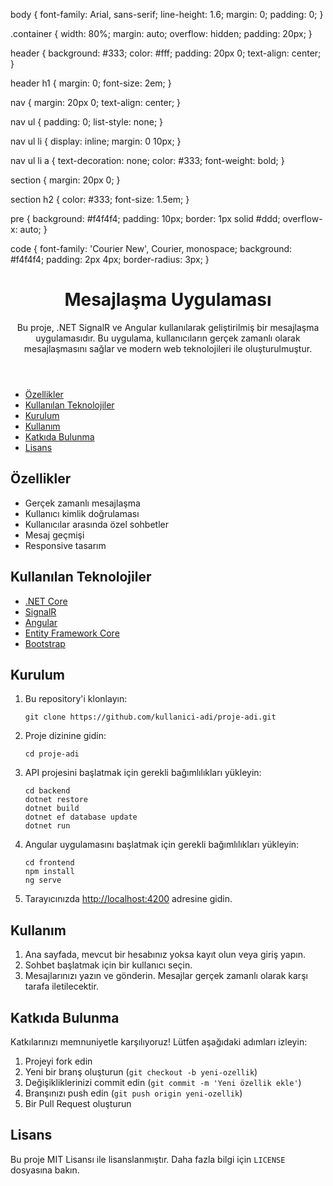 body {
    font-family: Arial, sans-serif;
    line-height: 1.6;
    margin: 0;
    padding: 0;
}

.container {
    width: 80%;
    margin: auto;
    overflow: hidden;
    padding: 20px;
}

header {
    background: #333;
    color: #fff;
    padding: 20px 0;
    text-align: center;
}

header h1 {
    margin: 0;
    font-size: 2em;
}

nav {
    margin: 20px 0;
    text-align: center;
}

nav ul {
    padding: 0;
    list-style: none;
}

nav ul li {
    display: inline;
    margin: 0 10px;
}

nav ul li a {
    text-decoration: none;
    color: #333;
    font-weight: bold;
}

section {
    margin: 20px 0;
}

section h2 {
    color: #333;
    font-size: 1.5em;
}

pre {
    background: #f4f4f4;
    padding: 10px;
    border: 1px solid #ddd;
    overflow-x: auto;
}

code {
    font-family: 'Courier New', Courier, monospace;
    background: #f4f4f4;
    padding: 2px 4px;
    border-radius: 3px;
}


<div class="container">
        <header>
            <h1>Mesajlaşma Uygulaması</h1>
            <p>Bu proje, .NET SignalR ve Angular kullanılarak geliştirilmiş bir mesajlaşma uygulamasıdır. Bu uygulama, kullanıcıların gerçek zamanlı olarak mesajlaşmasını sağlar ve modern web teknolojileri ile oluşturulmuştur.</p>
        </header>
        <nav>
            <ul>
                <li><a href="#ozellikler">Özellikler</a></li>
                <li><a href="#teknolojiler">Kullanılan Teknolojiler</a></li>
                <li><a href="#kurulum">Kurulum</a></li>
                <li><a href="#kullanim">Kullanım</a></li>
                <li><a href="#katkida-bulunma">Katkıda Bulunma</a></li>
                <li><a href="#lisans">Lisans</a></li>
            </ul>
        </nav>
        <section id="ozellikler">
            <h2>Özellikler</h2>
            <ul>
                <li>Gerçek zamanlı mesajlaşma</li>
                <li>Kullanıcı kimlik doğrulaması</li>
                <li>Kullanıcılar arasında özel sohbetler</li>
                <li>Mesaj geçmişi</li>
                <li>Responsive tasarım</li>
            </ul>
        </section>
        <section id="teknolojiler">
            <h2>Kullanılan Teknolojiler</h2>
            <ul>
                <li><a href="https://docs.microsoft.com/en-us/dotnet/core/" target="_blank">.NET Core</a></li>
                <li><a href="https://docs.microsoft.com/en-us/aspnet/core/signalr/introduction?view=aspnetcore-5.0" target="_blank">SignalR</a></li>
                <li><a href="https://angular.io/" target="_blank">Angular</a></li>
                <li><a href="https://docs.microsoft.com/en-us/ef/core/" target="_blank">Entity Framework Core</a></li>
                <li><a href="https://getbootstrap.com/" target="_blank">Bootstrap</a></li>
            </ul>
        </section>
        <section id="kurulum">
            <h2>Kurulum</h2>
            <ol>
                <li>Bu repository'i klonlayın:
                    <pre><code>git clone https://github.com/kullanici-adi/proje-adi.git</code></pre>
                </li>
                <li>Proje dizinine gidin:
                    <pre><code>cd proje-adi</code></pre>
                </li>
                <li>API projesini başlatmak için gerekli bağımlılıkları yükleyin:
                    <pre><code>cd backend
dotnet restore
dotnet build
dotnet ef database update
dotnet run</code></pre>
                </li>
                <li>Angular uygulamasını başlatmak için gerekli bağımlılıkları yükleyin:
                    <pre><code>cd frontend
npm install
ng serve</code></pre>
                </li>
                <li>Tarayıcınızda <a href="http://localhost:4200" target="_blank">http://localhost:4200</a> adresine gidin.</li>
            </ol>
        </section>
        <section id="kullanim">
            <h2>Kullanım</h2>
            <ol>
                <li>Ana sayfada, mevcut bir hesabınız yoksa kayıt olun veya giriş yapın.</li>
                <li>Sohbet başlatmak için bir kullanıcı seçin.</li>
                <li>Mesajlarınızı yazın ve gönderin. Mesajlar gerçek zamanlı olarak karşı tarafa iletilecektir.</li>
            </ol>
        </section>
        <section id="katkida-bulunma">
            <h2>Katkıda Bulunma</h2>
            <p>Katkılarınızı memnuniyetle karşılıyoruz! Lütfen aşağıdaki adımları izleyin:</p>
            <ol>
                <li>Projeyi fork edin</li>
                <li>Yeni bir branş oluşturun (<code>git checkout -b yeni-ozellik</code>)</li>
                <li>Değişikliklerinizi commit edin (<code>git commit -m 'Yeni özellik ekle'</code>)</li>
                <li>Branşınızı push edin (<code>git push origin yeni-ozellik</code>)</li>
                <li>Bir Pull Request oluşturun</li>
            </ol>
        </section>
        <section id="lisans">
            <h2>Lisans</h2>
            <p>Bu proje MIT Lisansı ile lisanslanmıştır. Daha fazla bilgi için <code>LICENSE</code> dosyasına bakın.</p>
        </section>
    </div>